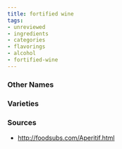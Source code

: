 ```yaml
---
title: fortified wine
tags:
- unreviewed
- ingredients
- categories
- flavorings
- alcohol
- fortified-wine
---
```



### Other Names


### Varieties


### Sources
* http://foodsubs.com/Aperitif.html
